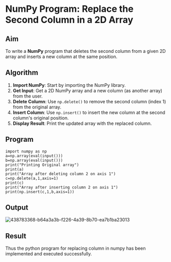 # NumPy Program: Replace the Second Column in a 2D Array

##  Aim
To write a **NumPy** program that deletes the second column from a given 2D array and inserts a new column at the same position.

## Algorithm
1. **Import NumPy**: Start by importing the NumPy library.
2. **Get Input**: Get a 2D NumPy array and a new column (as another array) from the user.
3. **Delete Column**: Use `np.delete()` to remove the second column (index 1) from the original array.
4. **Insert Column**: Use `np.insert()` to insert the new column at the second column's original position.
5. **Display Result**: Print the updated array with the replaced column.

## Program
~~~
import numpy as np
a=np.array(eval(input()))
b=np.array(eval(input()))
print("Printing Original array")
print(a)
print("Array after deleting column 2 on axis 1")
c=np.delete(a,1,axis=1)
print(c)
print("Array after inserting column 2 on axis 1")
print(np.insert(c,1,b,axis=1))
~~~
## Output
![438783368-b64a3a3b-f226-4a39-8b70-ea7b1ba23013](https://github.com/user-attachments/assets/8860beb0-2bfb-4bd4-82c7-e6ce188672a5)


## Result
Thus the python program for replacing column in numpy has been implemented and executed successfully.
